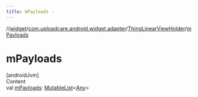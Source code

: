 ```yaml
---
title: mPayloads -
---
```

//[widget](../../index.md)/[com.uploadcare.android.widget.adapter](../index.md)/[ThingLinearViewHolder](index.md)/[mPayloads](m-payloads.md)



# mPayloads  
[androidJvm]  
Content  
val [mPayloads](m-payloads.md): [MutableList](https://kotlinlang.org/api/latest/jvm/stdlib/kotlin.collections/-mutable-list/index.html)<[Any](https://kotlinlang.org/api/latest/jvm/stdlib/kotlin/-any/index.html)>  



